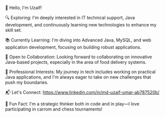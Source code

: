 👋 Hello, I'm Uzaif!

🔍 Exploring: I'm deeply interested in IT technical support, Java development, and continuously learning new technologies to enhance my skill set.

📚 Currently Learning: I'm diving into Advanced Java, MySQL, and web application development, focusing on building robust applications.

🤝 Open to Collaboration: Looking forward to collaborating on innovative Java-based projects, especially in the area of food delivery systems.

💼 Professional Interests: My journey in tech includes working on practical Java applications, and I'm always eager to take on new challenges that push my boundaries.

📬 Let's Connect: https://www.linkedin.com/in/md-uzaif-umar-ab787520b/

🎲 Fun Fact: I'm a strategic thinker both in code and in play—I love participating in carrom and chess tournaments!

<!---
md-uzaif/md-uzaif is a ✨ special ✨ repository because its `README.md` (this file) appears on your GitHub profile.
You can click the Preview link to take a look at your changes.
--->
